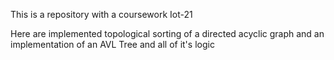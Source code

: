 This is a repository with a coursework Iot-21

Here are implemented topological sorting of a directed acyclic graph
and an implementation of an AVL Tree and all of it's logic